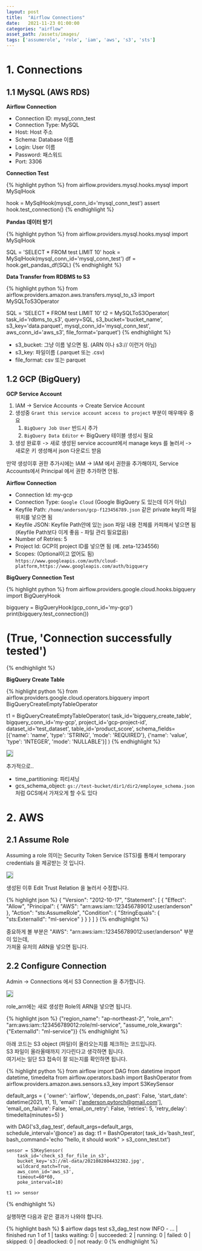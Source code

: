 ```yaml
---
layout: post 
title:  "Airflow Connections"
date:   2021-11-23 01:00:00 
categories: "airflow"
asset_path: /assets/images/ 
tags: ['assumerole', 'role', 'iam', 'aws', 's3', 'sts']
---
```



# 1. Connections

## 1.1 MySQL (AWS RDS)

**Airflow Connection**

- Connection ID: mysql_conn_test
- Connection Type: MySQL
- Host: Host 주소
- Schema: Database 이름
- Login: User 이름
- Password: 패스워드
- Port: 3306

**Connection Test**

{% highlight python %}
from airflow.providers.mysql.hooks.mysql import MySqlHook

hook = MySqlHook(mysql_conn_id='mysql_conn_test')
assert hook.test_connection()
{% endhighlight %}

**Pandas 데이터 받기**

{% highlight python %}
from airflow.providers.mysql.hooks.mysql import MySqlHook

SQL = 'SELECT * FROM test LIMIT 10'
hook = MySqlHook(mysql_conn_id='mysql_conn_test')
df = hook.get_pandas_df(SQL)
{% endhighlight %}

**Data Transfer from RDBMS to S3**

{% highlight python %}
from airflow.providers.amazon.aws.transfers.mysql_to_s3 import MySQLToS3Operator

SQL = 'SELECT * FROM test LIMIT 10'
t2 = MySQLToS3Operator(
    task_id='rdbms_to_s3',
    query=SQL,
    s3_bucket='bucket_name',
    s3_key='data.parquet',
    mysql_conn_id='mysql_conn_test',
    aws_conn_id='aws_s3',
    file_format='parquet')
{% endhighlight %}

 - s3_bucket: 그냥 이름 넣으면 됨. (ARN 이나 s3:// 이런거 아님)
 - s3_key: 파일이름 (.parquet 또는 .csv)
 - file_format: csv 또는 parquet

## 1.2 GCP (BigQuery)

**GCP Service Account**

1. IAM -> Service Accounts -> Create Service Account 
2. 생성중 `Grant this service account access to project` 부분이 매우매우 중요
   1. `BigQuery Job User` 반드시 추가
   2. `BigQuery Data Editor` <- BigQuery 테이블 생성시 필요
3. 생성 완료후 -> 새로 생성된 service account에서 manage keys 를 눌러서 -> 새로운 키 생성해서 json 다운로드 받음

만약 생성이후 권한 추가시에는 IAM -> IAM 에서 권한을 추가해야지, Service Accounts에서 Principal 에서 권한 추가하면 안됨. 


**Airflow Connection**

 - Connection Id: my-gcp
 - Connection Type: `Google Cloud` (Google BigQuery 도 있는데 이거 아님)
 - Keyfile Path: `/home/anderson/gcp-f123456789.json` 같은 private key의 파일 위치를 넣으면 됨
 - Keyfile JSON: Keyfile Path안에 있는 json 파일 내용 전체를 카피해서 넣으면 됨 (Keyfile Path보다 이게 좋음 - 파일 관리 필요없음)
 - Number of Retries: 5
 - Project Id: GCP의 project ID를 넣으면 됨 (예. zeta-1234556)
 - Scopes: (Optional이고 없어도 됨) `https://www.googleapis.com/auth/cloud-platform,https://www.googleapis.com/auth/bigquery`

**BigQuery Connection Test**

{% highlight python %}
from airflow.providers.google.cloud.hooks.bigquery import BigQueryHook

bigquery = BigQueryHook(gcp_conn_id='my-gcp')
print(bigquery.test_connection())
# (True, 'Connection successfully tested')
{% endhighlight %}


**BigQuery Create Table**

{% highlight python %}
from airflow.providers.google.cloud.operators.bigquery import BigQueryCreateEmptyTableOperator

t1 = BigQueryCreateEmptyTableOperator(
        task_id='bigquery_create_table',
        bigquery_conn_id='my-gcp',
        project_id='gcp-project-id',
        dataset_id='test_dataset',
        table_id='product_score',
        schema_fields=[{'name': 'name', 'type': 'STRING', 'mode': 'REQUIRED'},
                       {'name': 'value', 'type': 'INTEGER', 'mode': 'NULLABLE'}]
    )
{% endhighlight %}

<img src="{{ page.asset_path }}airflow_connection_01.png" class="center img-responsive img-rounded img-fluid" style="border:1px solid #aaa; max-width:800px;">

추가적으로..
 - time_partitioning: 파티셔닝
 - gcs_schema_object: `gs://test-bucket/dir1/dir2/employee_schema.json` 처럼 GCS에서 가져오게 할 수도 있다

# 2. AWS

## 2.1 Assume Role

Assuming a role 의미는 Security Token Service (STS)를 통해서 temporary credentials 을 제공받는 것 입니다. <br>

<img src="{{ page.asset_path }}role_01.png" class="center img-responsive img-rounded img-fluid" style="border:1px solid #aaa; max-width:800px;">


생성된 이후 Edit Trust Relation 을 눌러서 수정합니다.

{% highlight json %} {
"Version": "2012-10-17",
"Statement": [
{
"Effect": "Allow",
"Principal": {
"AWS": "arn:aws:iam::123456789012:user/anderson"
},
"Action": "sts:AssumeRole",
"Condition": {
"StringEquals": {
"sts:ExternalId": "ml-service"
} } }
]
} {% endhighlight %}

중요하게 볼 부분은 "AWS": "arn:aws:iam::123456789012:user/anderson" 부분이 있는데, <br>
가져올 유저의 ARN을 넣으면 됩니다.

## 2.2 Configure Connection

Admin -> Connections 에서 S3 Connection 을 추가합니다.

<img src="{{ page.asset_path }}role_02.png" class="center img-responsive img-rounded img-fluid" style="border:1px solid #aaa; max-width:800px;">

role_arn에는 새로 생성한 Role의 ARN을 넣으면 됩니다.

{% highlight json %} {"region_name": "ap-northeast-2",
"role_arn": "arn:aws:iam::123456789012:role/ml-service",
"assume_role_kwargs": {"ExternalId": "ml-service"}} {% endhighlight %}

아래 코드는 S3 object (파일)이 올라오는지를 체크하는 코드입니다. <br>
S3 파일이 올라올때까지 기다린다고 생각하면 됩니다.<br>
여기서는 일단 S3 접속이 잘 되는지를 확인하면 됩니다.

{% highlight python %} from airflow import DAG from datetime import datetime, timedelta from airflow.operators.bash
import BashOperator from airflow.providers.amazon.aws.sensors.s3_key import S3KeySensor

default_args = {
'owner': 'airflow',
'depends_on_past': False,
'start_date': datetime(2021, 11, 1),
'email': ['anderson.pytorch@gmail.com'],
'email_on_failure': False,
'email_on_retry': False,
'retries': 5,
'retry_delay': timedelta(minutes=5)
}

with DAG('s3_dag_test', default_args=default_args, schedule_interval='@once') as dag:
t1 = BashOperator(
task_id='bash_test', bash_command='echo "hello, it should work" > s3_conn_test.txt')

    sensor = S3KeySensor(
        task_id='check_s3_for_file_in_s3',
        bucket_key='s3://ml-data/2021082804432382.jpg',
        wildcard_match=True,
        aws_conn_id='aws_s3',
        timeout=60*60,
        poke_interval=10)

    t1 >> sensor

{% endhighlight %}

실행하면 다음과 같은 결과가 나와야 합니다.

{% highlight bash %} 
$ airflow dags test s3_dag_test now 
INFO - ... | finished run 1 of 1 | tasks waiting: 0 | succeeded: 2 | running: 0 | failed: 0 | skipped: 0 | deadlocked: 0 | not ready: 0 
{% endhighlight %}

